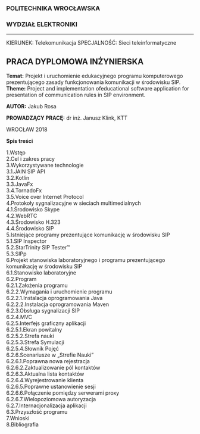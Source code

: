 ### POLITECHNIKA WROCŁAWSKA
### WYDZIAŁ ELEKTRONIKI
---
KIERUNEK: Telekomunikacja
SPECJALNOŚĆ: Sieci teleinformatyczne

## PRACA DYPLOMOWA INŻYNIERSKA

**Temat:** Projekt i uruchomienie edukacyjnego programu komputerowego prezentującego zasady funkcjonowania komunikacji w środowisku SIP.
**Theme:** Project and implementation ofeducational software application for presentation of communication rules in SIP environment.

**AUTOR:**
Jakub Rosa

**PROWADZĄCY PRACĘ:**
dr inż. Janusz Klink, KTT


WROCŁAW 2018

**Spis treści**

1.Wstęp  
2.Cel i zakres pracy   
3.Wykorzystywane technologie   
3.1.JAIN SIP API   
3.2.Kotlin  
3.3.JavaFx  
3.4.TornadoFx   
3.5.Voice over Internet Protocol  
4.Protokoły sygnalizacyjne w sieciach multimedialnych  
4.1.Środowisko Skype   
4.2.WebRTC  
4.3.Środowisko H.323   
4.4.Środowisko SIP   
5.Istniejące programy prezentujące komunikację w środowisku SIP   
5.1.SIP Inspector  
5.2.StarTrinity SIP Tester™  
5.3.SIPp   
6.Projekt stanowiska laboratoryjnego i programu prezentującego komunikację w środowisku SIP  
6.1.Stanowisko laboratoryjne   
6.2.Program   
6.2.1.Założenia programu  
6.2.2.Wymagania i uruchomienie programu   
6.2.2.1.Instalacja oprogramowania Java  
6.2.2.2.Instalacja oprogramowania Maven  
6.2.3.Obsługa sygnalizacji SIP  
6.2.4.MVC  
6.2.5.Interfejs graficzny aplikacji  
6.2.5.1.Ekran powitalny  
6.2.5.2.Strefa nauki  
6.2.5.3.Strefa Symulacji  
6.2.5.4.Słownik Pojęć   
6.2.6.Scenariusze w „Strefie Nauki”   
6.2.6.1.Poprawna nowa rejestracja   
6.2.6.2.Zaktualizowanie pól kontaktów  
6.2.6.3.Aktualna lista kontaktów   
6.2.6.4.Wyrejestrowanie klienta   
6.2.6.5.Poprawne ustanowienie sesji   
6.2.6.6.Połączenie pomiędzy serwerami proxy   
6.2.6.7.Wielopoziomowa autoryzacja  
6.2.7.Internacjonalizacja aplikacji  
6.3.Przyszłość programu  
7.Wnioski  
8.Bibliografia  